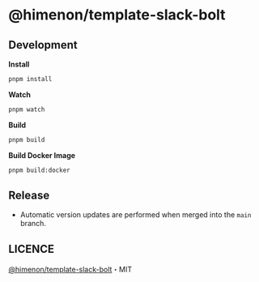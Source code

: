 # @himenon/template-slack-bolt

## Development

**Install**

```bash
pnpm install
```

**Watch**

```bash
pnpm watch
```

**Build**

```bash
pnpm build
```

**Build Docker Image**

```bash
pnpm build:docker
```

## Release

- Automatic version updates are performed when merged into the `main` branch.

## LICENCE

[@himenon/template-slack-bolt](https://github.com/Himenon/template-slack-bolt)・MIT
